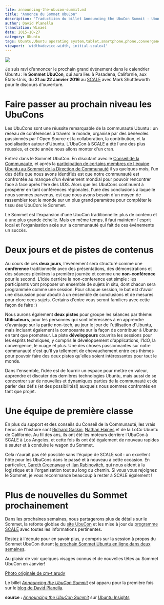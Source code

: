 ```yaml
---
file: announcing-the-ubucon-summit.md
title: "Annonce du Sommet UbuCon"
description: 'Traductiion du billet Announcing the UbuCon Summit - Ubuntu Insights'
author: David Planella
translation: Winael
date: 2015-10-27
category: Ubuntu
tags: Ubuntu,Ubuntu operating system,tablet,smartphone,phone,convergence,lxc,lxd,Snappy,MaaS,Juju,Xenial Xerus,16.04 LTS,UbuCon,UbuCon Summit
viewport: 'width=device-width, initial-scale=1'
---
```


<meta http-equiv='Content-Type' content='text/html; charset=utf-8' />

![][1]

<!-- lang: EN
I am thrilled to announce the next big event in the Ubuntu calendar: the **UbuCon Summit**, taking place in Pasadena, CA, in the US, from the **21st to 22nd of January 2016**, hosted at [SCALE][2] and with Mark Shuttleworth on the opening keynote.
-->

Je suis ravi d'annoncer le prochain grand événement dans le calendrier Ubuntu : le **Sommet UbuCon**, qui aura lieu à Pasadena, Californie, aux États-Unis, du **21 au 22 Janvier 2016** au [SCALE][2] avec Mark Shuttleworth pour le discours d'ouverture.

<!-- lang: EN
# Taking UbuCons to the next level
-->

# Faire passer au prochain niveau les UbuCons

<!-- lang: EN
UbuCons are a remarkable achievement from the Ubuntu community: a network of conferences across the globe, organized by volunteers passionate about Open Source and about collaborating, contributing, and socializing around Ubuntu. The UbuCon at SCALE has been one of the most successful ones, and this year we are kicking it up a notch.
-->

Les UbuCons sont une réussite remarquable de la communauté Ubuntu : un réseau de conférences à travers le monde, organisé par des bénévoles passionnés par l'Open Source et la collaboration, la contribution, et la socialisation autour d'Ubuntu. L'UbuCon à SCALE a été l'une des plus réussies, et cette année nous allons monter d'un cran.

<!-- lang: EN
Enter the UbuCon Summit. In discussions with the [Community Council][3], and after the [participation of some Ubuntu team members at the Community Leadership Summit][4] a few months ago, one of the challenges that we identified our community is facing was the lack of a global event to meet face to face after the UDS era. While UbuCons continue to thrive as regional conferences, one of the conclusions we reached was that we needed a way to bring everyone together on a bigger setting to complement the UbuCon fabric: the Summit.
-->

Entrez dans le Sommet UbuCon. En discutant avec le [Conseil de la Communauté][3], et après la [participation de certains membres de l'équipe Ubuntu au Sommet de la Direction de Communauté][4] il ya quelques mois, l'un des défis que nous avons identifiés est que notre communauté est confrontée au manque d'un événement mondial pour pouvoir rencontrer face à face après l'ère des UDS. Alors que les UbuCons continuent à prospérer en tant conférences régionales, l'une des conclusions à laquelle nous sommes parvenus, est que nous avons besoin d'un moyen de rassembler tout le monde sur un plus grand paramètre pour compléter le tissu des UbuCon: le Sommet.

<!-- lang: EN
The Summit is the expansion of the traditional UbuCon: more content and at a bigger scale. But at the same maintaining the grass-roots spirit and the community-driven organization that has made these events successful.
-->

Le Sommet est l'expansion d'une UbuCon traditionnelle: plus de contenu et à une plus grande échelle. Mais en même temps, il faut maintenir l'esprit local et l'organisation axée sur la communauté qui fait de ces événements un succès.

<!-- lang: EN
# Two days and two tracks of content
-->

# Deux jours et de pistes de contenus

<!-- lang: EN
During these **two days**, the event will be structured as a traditional **conference** with presentations, demos and plenaries on the first day and as an **unconference** for the second one. The idea behind the unconference is simple: participants will propose a set of topics in situ, each one of which will be scheduled as a session. For each session the goal is to have a discussion and reach a set of conclusions and actions to address the topics. Some of you will be familiar with the setting :)
-->

Au cours de ces **deux jours**, l'événement sera structuré comme une **conférence** traditionnelle avec des présentations, des démonstrations et des séances plénières la première journée et comme une **non-conférence** pour le second. L'idée derrière la non-conference est simple : les participants vont proposer un ensemble de sujets in situ, dont chacun sera programmée comme une session. Pour chaque session, le but est d'avoir une discussion pour aboutir à un ensemble de conclusions et de mesures pour clore cees sujets. Certains d'entre vous seront familiers avec cette façon de faire :)

<!-- lang: EN
We will also have **two tracks** to group sessions by theme: **Users**, for those interested in learning about the non-tech, day-to-day part of using Ubuntu, but also including the component on how to contribute to Ubuntu as an advocate. The **Developers** track will cover the sessions for the technically minded, including app development, IoT, convergence, cloud and more. One of the exciting things about our community is that there is so much overlap between these themes to make both tracks interesting to everyone.
-->

Nous aurons également **deux pistes** pour groupe les séances par thème: **Utilisateurs**, pour les personnes qui sont intéressées à en apprendre d'avantage sur la partie non-tech, au jour le jour de l'utilisation d'Ubuntu, mais incluant également la composante sur la façon de contribuer à Ubuntu en tant que promoteur. La piste **développeurs** couvrira les sessions pour les esprits techniques, y compris le développement d'applications, l'IdO, la convergence, le nuage et plus. Une des choses passionnantes sur notre communauté c'est qu'il ya tellement de chevauchement entre ces thèmes pour pouvoir faire des deux pistes qu'elles soient intéressantes pour tout le monde.

<!-- lang: EN
All in all, the idea is to provide a space to showcase, learn about and discuss the latest Ubuntu technologies, but also to focus on new and vibrant parts of the community and talk about the challenges (and opportunities!) we are facing as a project.
-->

Dans l'ensemble, l'idée est de fournir un espace pour mettre en valeur, apprendre et discuter des dernières technologies Ubuntu, mais aussi de se concentrer sur de nouvelles et dynamiques parties de la communauté et de parler des défis (et des possibilités!) auxquels nous sommes confrontés en tant que projet.


<!-- lang: EN
# A first-class team
-->

# Une équipe de première classe

<!-- lang: EN
In addition to the support and guidance from the Community Council, the true heroes of the story are [Richard Gaskin][5], [Nathan Haines][6] and the Ubuntu California LoCo. Through the years, they have been the engines behind the UbuCon at SCALE in LA, and this time around they were quick again to jump and drive the Summit wagon too.
-->

En plus du support et des conseils du Conseil de la Communauté, les vrais héros de l'histoire sont [Richard Gaskin][5], [Nathan Haines][6] et de la LoCo Ubuntu de Californie. Au fil des ans, ils ont été les moteurs derrière l'UbuCon à SCALE à Los Angeles, et cette fois ils ont été également de nouveau rapides à sauter et à conduire le wagon du Sommet.

<!-- lang: EN
This wouldn’t have been possible without the SCALE team either: an excellent host to UbuCon in the past and again on this occasion. In particular [Gareth Greenaway][7] and [Ilan Rabinovitch][8], who are helping us with the logistics and organization all along the way. If you are joining the Summit, I very much recommend to stay for SCALE as well!
-->

Cela n'aurait pas été possible sans l'équipe de SCALE soit : un excellent hôte pour les UbuCons dans le passé et à nouveau à cette occasion. En particulier, [Gareth Greenaway][7] et [Ilan Rabinovitch][8], qui nous aident à la logistique et à l'organisation tout au long du chemin. Si vous vous rejoignez le Sommet, je vous recommande beaucoup à rester à SCALE également !

<!-- lang: EN
# More Summit news coming soon
-->

# Plus de nouvelles du Sommet prochainement

<!-- lang: EN
On the next few weeks we’ll be sharing more details about the Summit, revamping the global [UbuCon site][9] and updating the [SCALE schedule][10] with all relevant information.
-->

Dans les prochaines semaines, nous partagerons plus de détails sur le Sommet, la refonte globlae du [site UbuCon][9] et les mise à jour du [programme SCALE][10] avec toutes les informations pertinentes.

<!--
Stay tuned for more, including the session about the UbuCon Summit at the [next Ubuntu Online Summit in two weeks][11].
-->

Restez à l'écoute pour en savoir plus, y compris sur la session à propos du Sommet UbuCon durant [le prochain Sommet Ubuntu en ligne dans deux semaines][11].

<!-- lang: EN
Looking forward to seeing some known and new faces at the UbuCon Summit in January!
-->

Au plaisir de voir quelques visages connus et de nouvelles têtes au Sommet UbuCon en Janvier!

<!-- lang: EN
[Picture from an original by cm-t arudy][12]
-->

[Photo originale de cm-t arudy][12]

<!-- lang: EN
The post [Announcing the UbuCon Summit][13] appeared first on [David Planella][14].
-->

Le billet [_Announcing the UbuCon Summit_][13] est apparu pour la première fois sur le [blog de David Planella][14].

**source :** [_Announcing the UbuCon Summit_][15] sur [Ubuntu Insights][16]

[1]: http://davidplanella.org/wp-content/uploads/2015/10/ubuntu-community.jpg
[2]: https://www.socallinuxexpo.org/
[3]: https://launchpad.net/~communitycouncil/+mugshots
[4]: http://princessleia.com/journal/?p=10418
[5]: https://plus.google.com/+RichardGaskin
[6]: http://www.nhaines.com/
[7]: https://twitter.com/garethgreenaway
[8]: https://twitter.com/irabinovitch
[9]: http://ubucon.org/
[10]: https://www.socallinuxexpo.org/
[11]: http://summit.ubuntu.com/
[12]: https://plus.google.com/photos/+cmtarudy?pid=6153835463869300226&oid=112458913927492831503
[13]: http://davidplanella.org/announcing-the-ubucon-summit/
[14]: http://davidplanella.org/
[15]: http://insights.ubuntu.com/2015/10/21/announcing-the-ubucon-summit/
[16]: http://insights.ubuntu.com/
